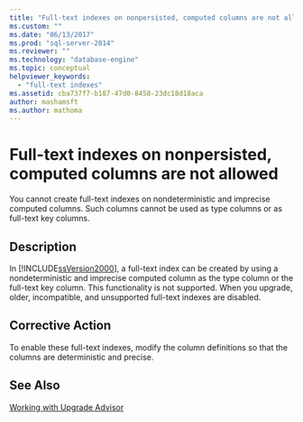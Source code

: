```yaml
---
title: "Full-text indexes on nonpersisted, computed columns are not allowed | Microsoft Docs"
ms.custom: ""
ms.date: "06/13/2017"
ms.prod: "sql-server-2014"
ms.reviewer: ""
ms.technology: "database-engine"
ms.topic: conceptual
helpviewer_keywords: 
  - "full-text indexes"
ms.assetid: cba737f7-b187-47d0-8458-23dc18d18aca
author: mashamsft
ms.author: mathoma
---
```

# Full-text indexes on nonpersisted, computed columns are not allowed
  You cannot create full-text indexes on nondeterministic and imprecise computed columns. Such columns cannot be used as type columns or as full-text key columns.  
  
## Description  
 In [!INCLUDE[ssVersion2000](../../includes/ssversion2000-md.md)], a full-text index can be created by using a nondeterministic and imprecise computed column as the type column or the full-text key column. This functionality is not supported. When you upgrade, older, incompatible, and unsupported full-text indexes are disabled.  
  
## Corrective Action  
 To enable these full-text indexes, modify the column definitions so that the columns are deterministic and precise.  
  
## See Also  
 [Working with Upgrade Advisor](../../../2014/sql-server/install/working-with-upgrade-advisor.md)  
  
  
